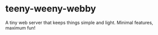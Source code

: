 # teeny-weeny-webby
A tiny web server that keeps things simple and light. Minimal features, maximum fun!
